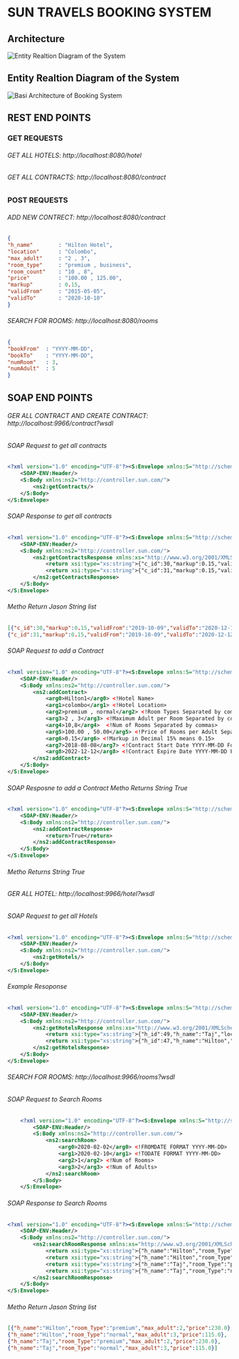 # SUN TRAVELS BOOKING SYSTEM

## Architecture

![Entity Realtion Diagram of the System](docs/Sun_Travels_Architecture.png)
## Entity Realtion Diagram of the System
![Basi Architecture of Booking System](docs/BookingSystem.png)

## REST END POINTS
### GET REQUESTS
###### GET ALL HOTELS: http://localhost:8080/hotel
###### GET ALL CONTRACTS: http://localhost:8080/contract

### POST REQUESTS
###### ADD NEW CONTRECT: http://localhost:8080/contract
```json
{
"h_name"        : "Hilton Hotel",
"location"      : "Colombo",
"max_adult"     : "2 , 3",
"room_type"     : "premium , business",
"room_count"    : "10 , 8",
"price"         : "100.00 , 125.00",
"markup"        : 0.15,
"validFrom"     : "2015-05-05",
"validTo"       : "2020-10-10"
}
```
###### SEARCH FOR ROOMS: http://localhost:8080/rooms
```json
{
"bookFrom"  : "YYYY-MM-DD",
"bookTo"    : "YYYY-MM-DD",
"numRoom"   : 3,
"numAdult"  : 5
}
```

## SOAP END POINTS
###### GER ALL CONTRACT AND CREATE CONTRACT: http://localhost:9966/contract?wsdl
###### SOAP Request to get all contracts
```xml
<?xml version="1.0" encoding="UTF-8"?><S:Envelope xmlns:S="http://schemas.xmlsoap.org/soap/envelope/" xmlns:SOAP-ENV="http://schemas.xmlsoap.org/soap/envelope/">
    <SOAP-ENV:Header/>
    <S:Body xmlns:ns2="http://controller.sun.com/">
        <ns2:getContracts/>
    </S:Body>
</S:Envelope>
```
###### SOAP Response to get all contracts
```xml
<?xml version="1.0" encoding="UTF-8"?><S:Envelope xmlns:S="http://schemas.xmlsoap.org/soap/envelope/" xmlns:SOAP-ENV="http://schemas.xmlsoap.org/soap/envelope/">
    <SOAP-ENV:Header/>
    <S:Body xmlns:ns2="http://controller.sun.com/">
        <ns2:getContractsResponse xmlns:xs="http://www.w3.org/2001/XMLSchema" xmlns:xsi="http://www.w3.org/2001/XMLSchema-instance">
            <return xsi:type="xs:string">{"c_id":30,"markup":0.15,"validFrom":"2019-10-09","validTo":"2020-12-12","max_adult":"2 , 3","room_type":"premium , normal","room_count":"3,5","price":"100.00 , 50.00","hotels":47}</return>
            <return xsi:type="xs:string">{"c_id":31,"markup":0.15,"validFrom":"2019-10-09","validTo":"2020-12-12","max_adult":"2 , 3","room_type":"premium , normal","room_count":"3,5","price":"100.00 , 50.00","hotels":49}</return>
        </ns2:getContractsResponse>
    </S:Body>
</S:Envelope>
```
###### Metho Return Jason String list
```json
[{"c_id":30,"markup":0.15,"validFrom":"2019-10-09","validTo":"2020-12-12","max_adult":"2 , 3","room_type":"premium , normal","room_count":"3,5","price":"100.00 , 50.00","hotels":47}, 
{"c_id":31,"markup":0.15,"validFrom":"2019-10-09","validTo":"2020-12-12","max_adult":"2 , 3","room_type":"premium , normal","room_count":"3,5","price":"100.00 , 50.00","hotels":49}]
```
###### SOAP Request to add a Contract
```xml
<?xml version="1.0" encoding="UTF-8"?><S:Envelope xmlns:S="http://schemas.xmlsoap.org/soap/envelope/" xmlns:SOAP-ENV="http://schemas.xmlsoap.org/soap/envelope/">
    <SOAP-ENV:Header/>
    <S:Body xmlns:ns2="http://controller.sun.com/">
        <ns2:addContract>
            <arg0>Hilton1</arg0> <!Hotel Name>
            <arg1>colombo</arg1> <!Hotel Location>  
            <arg2>premium , normal</arg2> <!Room Types Separated by commas>
            <arg3>2 , 3</arg3> <!Maximum Adult per Room Separated by commas>
            <arg4>10,8</arg4>  <!Num of Rooms Separated by commas>
            <arg5>100.00 , 50.00</arg5> <!Price of Rooms per Adult Separated by commas>
            <arg6>0.15</arg6> <!Markup in Decimal 15% means 0.15>
            <arg7>2018-08-08</arg7> <!Contract Start Date YYYY-MM-DD Format>
            <arg8>2022-12-12</arg8> <!Contract Expire Date YYYY-MM-DD Format>
        </ns2:addContract>
    </S:Body>
</S:Envelope>
```

###### SOAP Resposne to add a Contract Metho Returns String True
```xml
<?xml version="1.0" encoding="UTF-8"?><S:Envelope xmlns:S="http://schemas.xmlsoap.org/soap/envelope/" xmlns:SOAP-ENV="http://schemas.xmlsoap.org/soap/envelope/">
    <SOAP-ENV:Header/>
    <S:Body xmlns:ns2="http://controller.sun.com/">
        <ns2:addContractResponse>
            <return>True</return>
        </ns2:addContractResponse>
    </S:Body>
</S:Envelope>
```
######  Metho Returns String True

###### GER ALL HOTEL: http://localhost:9966/hotel?wsdl
###### SOAP Request to get all Hotels
```xml
<?xml version="1.0" encoding="UTF-8"?><S:Envelope xmlns:S="http://schemas.xmlsoap.org/soap/envelope/" xmlns:SOAP-ENV="http://schemas.xmlsoap.org/soap/envelope/">
    <SOAP-ENV:Header/>
    <S:Body xmlns:ns2="http://controller.sun.com/">
        <ns2:getHotels/>
    </S:Body>
</S:Envelope>
```
###### Example Resoponse
```xml
<?xml version="1.0" encoding="UTF-8"?><S:Envelope xmlns:S="http://schemas.xmlsoap.org/soap/envelope/" xmlns:SOAP-ENV="http://schemas.xmlsoap.org/soap/envelope/">
    <SOAP-ENV:Header/>
    <S:Body xmlns:ns2="http://controller.sun.com/">
        <ns2:getHotelsResponse xmlns:xs="http://www.w3.org/2001/XMLSchema" xmlns:xsi="http://www.w3.org/2001/XMLSchema-instance">
            <return xsi:type="xs:string">{"h_id":49,"h_name":"Taj","location":"colombo"}</return>
            <return xsi:type="xs:string">{"h_id":47,"h_name":"Hilton","location":"colombo"}</return>
        </ns2:getHotelsResponse>
    </S:Body>
</S:Envelope>
```
###### SEARCH FOR ROOMS: http://localhost:9966/rooms?wsdl
###### SOAP Request to Search Rooms
```xml
    <?xml version="1.0" encoding="UTF-8"?><S:Envelope xmlns:S="http://schemas.xmlsoap.org/soap/envelope/" xmlns:SOAP-ENV="http://schemas.xmlsoap.org/soap/envelope/">
        <SOAP-ENV:Header/>
        <S:Body xmlns:ns2="http://controller.sun.com/">
            <ns2:searchRoom>
                <arg0>2020-02-02</arg0> <!FROMDATE FORMAT YYYY-MM-DD>
                <arg1>2020-02-10</arg1> <!TODATE FORMAT YYYY-MM-DD>
                <arg2>1</arg2> <!Num of Rooms>
                <arg3>2</arg3> <!Num of Adults>
            </ns2:searchRoom>
        </S:Body>
    </S:Envelope>
```
###### SOAP Response to Search Rooms
```xml
<?xml version="1.0" encoding="UTF-8"?><S:Envelope xmlns:S="http://schemas.xmlsoap.org/soap/envelope/" xmlns:SOAP-ENV="http://schemas.xmlsoap.org/soap/envelope/">
    <SOAP-ENV:Header/>
    <S:Body xmlns:ns2="http://controller.sun.com/">
        <ns2:searchRoomResponse xmlns:xs="http://www.w3.org/2001/XMLSchema" xmlns:xsi="http://www.w3.org/2001/XMLSchema-instance">
            <return xsi:type="xs:string">{"h_name":"Hilton","room_Type":"premium","max_adult":2,"price":230.0}</return>
            <return xsi:type="xs:string">{"h_name":"Hilton","room_Type":"normal","max_adult":3,"price":115.0}</return>
            <return xsi:type="xs:string">{"h_name":"Taj","room_Type":"premium","max_adult":2,"price":230.0}</return>
            <return xsi:type="xs:string">{"h_name":"Taj","room_Type":"normal","max_adult":3,"price":115.0}</return>
        </ns2:searchRoomResponse>
    </S:Body>
</S:Envelope>
```
###### Metho Return Jason String list
```json
[{"h_name":"Hilton","room_Type":"premium","max_adult":2,"price":230.0}, 
{"h_name":"Hilton","room_Type":"normal","max_adult":3,"price":115.0}, 
{"h_name":"Taj","room_Type":"premium","max_adult":2,"price":230.0}, 
{"h_name":"Taj","room_Type":"normal","max_adult":3,"price":115.0}]
```
